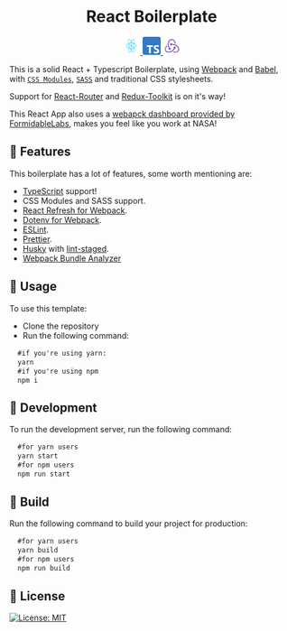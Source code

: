 <h1 align="center">React Boilerplate</h1>
<p align="center">
  <a href="reactjs.org/" target="_blank" style="text-align: center">
    <img src="./src/assets/react-logo.svg" width="32rem" height="32rem" >
  </a>
  <a href="https://www.typescriptlang.org/" target="_blank" style="text-align: center">
    <img src="./src/assets/ts-logo.svg" width="32rem" height="32rem" >
  </a>
  <a href="https://redux-toolkit.js.org/" target="_blank"style="text-align: center">
    <img src="./src/assets/redux-logo.svg" width="32rem" height="32rem" >
  </a>
</p>

This is a solid React + Typescript Boilerplate, using [Webpack](https://webpack.js.org/) and [Babel](https://babeljs.io/), with [`CSS Modules`](https://github.com/css-modules/css-modules), [`SASS`](https://sass-lang.com/) and traditional CSS stylesheets.

Support for [React-Router](https://reactrouter.com) and [Redux-Toolkit](https://redux-toolkit.js.org/) is on it's way!

This React App also uses a [webapck dashboard provided by FormidableLabs](https://github.com/FormidableLabs/webpack-dashboard), makes you feel like you work at NASA!

## :star2: Features

This boilerplate has a lot of features, some worth mentioning are:

- [TypeScript](https://www.typescriptlang.org/) support!
- CSS Modules and SASS support.
- [React Refresh for Webpack](https://github.com/pmmmwh/react-refresh-webpack-plugin).
- [Dotenv for Webpack](https://github.com/mrsteele/dotenv-webpack).
- [ESLint](https://eslint.org/).
- [Prettier](https://prettier.io/).
- [Husky](https://github.com/typicode/husky) with [lint-staged](https://github.com/okonet/lint-staged).
- [Webpack Bundle Analyzer](https://github.com/webpack-contrib/webpack-bundle-analyzer)

## :microscope: Usage

To use this template:

- Clone the repository
- Run the following command:

```shell
  #if you're using yarn:
  yarn
  #if you're using npm
  npm i
```

## :construction: Development

To run the development server, run the following command:

```shell
  #for yarn users
  yarn start
  #for npm users
  npm run start
```

## :rocket: Build

Run the following command to build your project for production:

```shell
  #for yarn users
  yarn build
  #for npm users
  npm run build
```

## :scroll: License

[![License: MIT](https://img.shields.io/badge/License-MIT-blue.svg)](./License)
